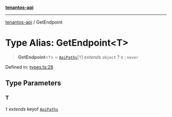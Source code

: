[**tenantos-api**](../README.md)

***

[tenantos-api](../globals.md) / GetEndpoint

# Type Alias: GetEndpoint\<T\>

> **GetEndpoint**\<`T`\> = [`ApiPaths`](ApiPaths.md)\[`T`\] *extends* `object` ? `U` : `never`

Defined in: [types.ts:28](https://github.com/shadmanZero/tenantos-api/blob/5456fdea44f46a63455944d4982f5327cbeb3156/src/types.ts#L28)

## Type Parameters

### T

`T` *extends* keyof [`ApiPaths`](ApiPaths.md)
